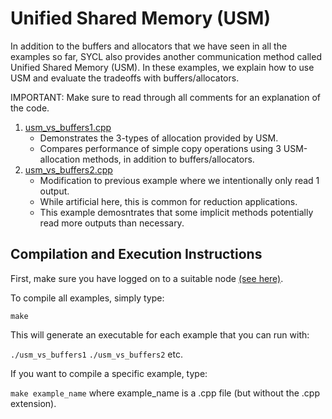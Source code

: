 # Unified Shared Memory (USM)

In addition to the buffers and allocators that we have seen in all the examples so far, SYCL also provides
another communication method called Unified Shared Memory (USM). In these examples, we explain how to
use USM and evaluate the tradeoffs with buffers/allocators.

IMPORTANT: Make sure to read through all comments for an explanation of the code.

1. [usm_vs_buffers1.cpp](usm_vs_buffers1.cpp) 
    - Demonstrates the 3-types of allocation provided by USM.
    - Compares performance of simple copy operations using 3 USM-allocation methods, in addition to buffers/allocators.
1.  [usm_vs_buffers2.cpp](usm_vs_buffers2.cpp)
    - Modification to previous example where we intentionally only read 1 output.
    - While artificial here, this is common for reduction applications.
    - This example demosntrates that some implicit methods potentially read more outputs than necessary.
    
## Compilation and Execution Instructions

First, make sure you have logged on to a suitable node [(see here)](../../../SYCL#devcloud-usage-instructions).

To compile all examples, simply type:

`make`

This will generate an executable for each example that you can run with:

`./usm_vs_buffers1`
`./usm_vs_buffers2`
etc.

If you want to compile a specific example, type:

`make example_name` where example_name is a .cpp file (but without the .cpp extension).
